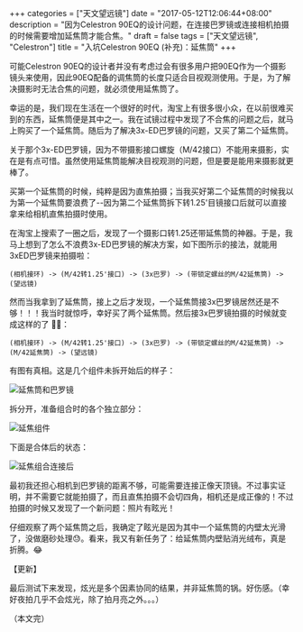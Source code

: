 +++
categories = ["天文望远镜"]
date = "2017-05-12T12:06:44+08:00"
description = "因为Celestron 90EQ的设计问题，在连接巴罗镜或连接相机拍摄的时候需要增加延焦筒才能合焦。"
draft = false
tags = ["天文望远镜", "Celestron"]
title = "入坑Celestron 90EQ (补充)：延焦筒"
+++

可能Celestron 90EQ的设计者并没有考虑过会有很多用户把90EQ作为一个摄影镜头来使用，因此90EQ配备的调焦筒的长度只适合目视观测使用。于是，为了解决摄影时无法合焦的问题，就必须使用延焦筒了。

<!--more-->

幸运的是，我们现在生活在一个很好的时代，淘宝上有很多很小众，在以前很难买到的东西，延焦筒便是其中之一。我在试镜过程中发现了不合焦的问题之后，就马上购买了一个延焦筒。随后为了解决3x-ED巴罗镜的问题，又买了第二个延焦筒。

关于那个3x-ED巴罗镜，因为不带摄影接口螺旋（M/42接口）不能用来摄影，实在是有点可惜。虽然使用延焦筒能解决目视观测的问题，但是要是能用来摄影就更棒了。

买第一个延焦筒的时候，纯粹是因为直焦拍摄；当我买好第二个延焦筒的时候我以为第一个延焦筒要浪费了--因为第二个延焦筒拆下转1.25'目镜接口后就可以直接拿来给相机直焦拍摄时使用。

在淘宝上搜索了一圈之后，发现了一个摄影口转1.25还带延焦筒的神器。于是，我马上想到了怎么不浪费3x-ED巴罗镜的解决方案，如下图所示的接法，就能用3xED巴罗镜来拍摄啦：

```
(相机接环) -> (M/42转1.25'接口) -> (3x巴罗) -> (带锁定螺丝的M/42延焦筒) -> (望远镜)
```

然而当我拿到了延焦筒，接上之后才发现，一个延焦筒接3x巴罗镜居然还是不够！！！我当时就惊呼，幸好买了两个延焦筒。然后接3x巴罗镜拍摄的时候就变成这样的了 🤦‍♂️：

```
(相机接环) -> (M/42转1.25'接口) -> (3x巴罗) -> (带锁定螺丝的M/42延焦筒) -> (M/42延焦筒) -> (望远镜)
```

有图有真相。这是几个组件未拆开始后的样子：

![延焦筒和巴罗镜](/images/focal_extension_barrow_and_3x_balow.jpg)

拆分开，准备组合时的各个独立部分：

![延焦组件](/images/focal_extension_connection_parts.jpg)

下面是合体后的状态：

![延焦组合连接后](/images/photography_ready_3x_balow.jpg)

最初我还担心相机到巴罗镜的距离不够，可能需要连接正像天顶镜。不过事实证明，并不需要它就能拍摄了，而且直焦拍摄不会切四角，相机还是成正像的！不过拍摄的时候又发现了一个新问题：照片有眩光！

仔细观察了两个延焦筒之后，我确定了眩光是因为其中一个延焦筒的内壁太光滑了，没做磨砂处理😓。看来，我又有新任务了：给延焦筒内壁贴消光绒布，真是折腾。😂

【更新】

最后测试下来发现，炫光是多个因素协同的结果，并非延焦筒的锅。好伤感。（幸好夜拍几乎不会炫光，除了拍月亮之外。。。）

（本文完）
